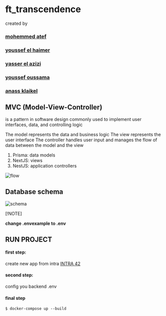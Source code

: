 # ft_transcendence

created by 
### [mohemmed atef](https://www.linkedin.com/in/mohammed-atef-5b5039189/)
### [youssef el haimer](https://www.linkedin.com/in/youmer22)
### [yasser el azizi](https://www.linkedin.com/in/yassir-el-azizi-1ba527216/)
### [youssef oussama](linkedin.com/in/youssef-oussama-907637176/)
### [anass klaikel](https://www.linkedin.com/in/aklaikel/)


## MVC (Model-View-Controller)

is a pattern in software design commonly used to implement user interfaces, data, and controlling logic

The model represents the data and business logic
The view represents the user interface
The controller handles user input and manages the flow of data between the model and the view

1. Prisma: data models
2. NextJS: views
3. NestJS: application controllers

![flow](https://github.com/mohanor/ft_transcendence/raw/main/images/flow.png)

## Database schema

![schema](https://github.com/mohanor/ft_transcendence/raw/main/images/schema.png)

[!NOTE]

**change  .envexample to .env**

## RUN PROJECT


#### first step:

create new app from intra [INTRA 42](https://profile.intra.42.fr/oauth/applications/new)

#### second step:

config you backend .env 

#### final step
```
$ docker-compose up --build
```
